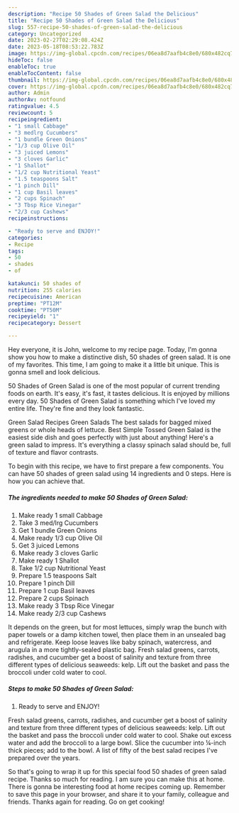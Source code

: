 ```yaml
---
description: "Recipe 50 Shades of Green Salad the Delicious"
title: "Recipe 50 Shades of Green Salad the Delicious"
slug: 557-recipe-50-shades-of-green-salad-the-delicious
category: Uncategorized
date: 2023-02-27T02:29:08.424Z
date: 2023-05-18T08:53:22.783Z
image: https://img-global.cpcdn.com/recipes/06ea8d7aafb4c8e0/680x482cq70/50-shades-of-green-salad-recipe-main-photo.jpg
hideToc: false
enableToc: true
enableTocContent: false
thumbnail: https://img-global.cpcdn.com/recipes/06ea8d7aafb4c8e0/680x482cq70/50-shades-of-green-salad-recipe-main-photo.jpg
cover: https://img-global.cpcdn.com/recipes/06ea8d7aafb4c8e0/680x482cq70/50-shades-of-green-salad-recipe-main-photo.jpg
author: Admin
authorAv: notfound
ratingvalue: 4.5
reviewcount: 5
recipeingredient:
- "1 small Cabbage"
- "3 medlrg Cucumbers"
- "1 bundle Green Onions"
- "1/3 cup Olive Oil"
- "3 juiced Lemons"
- "3 cloves Garlic"
- "1 Shallot"
- "1/2 cup Nutritional Yeast"
- "1.5 teaspoons Salt"
- "1 pinch Dill"
- "1 cup Basil leaves"
- "2 cups Spinach"
- "3 Tbsp Rice Vinegar"
- "2/3 cup Cashews"
recipeinstructions:

- "Ready to serve and ENJOY!"
categories:
- Recipe
tags:
- 50
- shades
- of

katakunci: 50 shades of 
nutrition: 255 calories
recipecuisine: American
preptime: "PT12M"
cooktime: "PT50M"
recipeyield: "1"
recipecategory: Dessert

---
```



Hey everyone, it is John, welcome to my recipe page. Today, I'm gonna show you how to make a distinctive dish, 50 shades of green salad. It is one of my favorites. This time, I am going to make it a little bit unique. This is gonna smell and look delicious.

50 Shades of Green Salad is one of the most popular of current trending foods on earth. It's easy, it's fast, it tastes delicious. It is enjoyed by millions every day. 50 Shades of Green Salad is something which I've loved my entire life. They're fine and they look fantastic.

Green Salad Recipes Green Salads The best salads for bagged mixed greens or whole heads of lettuce. Best Simple Tossed Green Salad is the easiest side dish and goes perfectly with just about anything! Here&#39;s a green salad to impress. It&#39;s everything a classy spinach salad should be, full of texture and flavor contrasts.


To begin with this recipe, we have to first prepare a few components. You can have 50 shades of green salad using 14 ingredients and 0 steps. Here is how you can achieve that.

<!--inarticleads1-->

##### The ingredients needed to make 50 Shades of Green Salad:

1. Make ready 1 small Cabbage
1. Take 3 med/lrg Cucumbers
1. Get 1 bundle Green Onions
1. Make ready 1/3 cup Olive Oil
1. Get 3 juiced Lemons
1. Make ready 3 cloves Garlic
1. Make ready 1 Shallot
1. Take 1/2 cup Nutritional Yeast
1. Prepare 1.5 teaspoons Salt
1. Prepare 1 pinch Dill
1. Prepare 1 cup Basil leaves
1. Prepare 2 cups Spinach
1. Make ready 3 Tbsp Rice Vinegar
1. Make ready 2/3 cup Cashews


It depends on the green, but for most lettuces, simply wrap the bunch with paper towels or a damp kitchen towel, then place them in an unsealed bag and refrigerate. Keep loose leaves like baby spinach, watercress, and arugula in a more tightly-sealed plastic bag. Fresh salad greens, carrots, radishes, and cucumber get a boost of salinity and texture from three different types of delicious seaweeds: kelp. Lift out the basket and pass the broccoli under cold water to cool. 

<!--inarticleads2-->

##### Steps to make 50 Shades of Green Salad:


1. Ready to serve and ENJOY!

Fresh salad greens, carrots, radishes, and cucumber get a boost of salinity and texture from three different types of delicious seaweeds: kelp. Lift out the basket and pass the broccoli under cold water to cool. Shake out excess water and add the broccoli to a large bowl. Slice the cucumber into ¼-inch thick pieces; add to the bowl. A list of fifty of the best salad recipes I&#39;ve prepared over the years. 

So that's going to wrap it up for this special food 50 shades of green salad recipe. Thanks so much for reading. I am sure you can make this at home. There is gonna be interesting food at home recipes coming up. Remember to save this page in your browser, and share it to your family, colleague and friends. Thanks again for reading. Go on get cooking!
